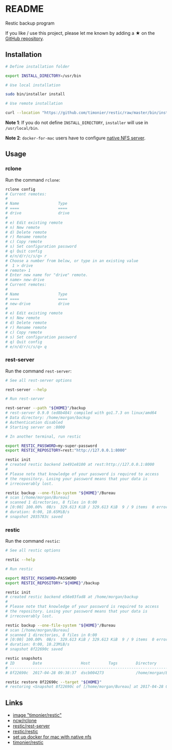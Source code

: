 # README

Restic backup program

If you like / use this project, please let me known by adding a ★ on the [GitHub repository](https://github.com/timonier/restic).

## Installation

```sh
# Define installation folder

export INSTALL_DIRECTORY=/usr/bin

# Use local installation

sudo bin/installer install

# Use remote installation

curl --location "https://github.com/timonier/restic/raw/master/bin/installer" | sudo sh -s -- install
```

__Note 1__: If you do not define `INSTALL_DIRECTORY`, `installer` will use in `/usr/local/bin`.

__Note 2__: `docker-for-mac` users have to configure [native NFS server](https://medium.com/@sean.handley/how-to-set-up-docker-for-mac-with-native-nfs-145151458adc).

## Usage

### rclone

Run the command `rclone`:

```sh
rclone config
# Current remotes:
#
# Name                 Type
# ====                 ====
# drive                drive
#
# e) Edit existing remote
# n) New remote
# d) Delete remote
# r) Rename remote
# c) Copy remote
# s) Set configuration password
# q) Quit config
# e/n/d/r/c/s/q> r
# Choose a number from below, or type in an existing value
#  1 > drive
# remote> 1
# Enter new name for "drive" remote.
# name> new-drive
# Current remotes:
#
# Name                 Type
# ====                 ====
# new-drive            drive
#
# e) Edit existing remote
# n) New remote
# d) Delete remote
# r) Rename remote
# c) Copy remote
# s) Set configuration password
# q) Quit config
# e/n/d/r/c/s/q> q
```

### rest-server

Run the command `rest-server`:

```sh
# See all rest-server options

rest-server --help

# Run rest-server

rest-server --path "${HOME}"/backup
# rest-server 0.9.0 (ed8b484) compiled with go1.7.3 on linux/amd64
# Data directory: /home/morgan/backup
# Authentication disabled
# Starting server on :8000

# In another terminal, run restic

export RESTIC_PASSWORD=my-super-password
export RESTIC_REPOSITORY=rest:"http://127.0.0.1:8000"

restic init
# created restic backend 1e491e8100 at rest:http://127.0.0.1:8000
#
# Please note that knowledge of your password is required to access
# the repository. Losing your password means that your data is
# irrecoverably lost.

restic backup --one-file-system "${HOME}"/Bureau
# scan [/home/morgan/Bureau]
# scanned 1 directories, 8 files in 0:00
# [0:00] 100.00%  0B/s  329.613 KiB / 329.613 KiB  9 / 9 items  0 errors  ETA 0:00
# duration: 0:00, 10.65MiB/s
# snapshot 2035783c saved
```

### restic

Run the command `restic`:

```sh
# See all restic options

restic --help

# Run restic

export RESTIC_PASSWORD=PASSWORD
export RESTIC_REPOSITORY="${HOME}"/backup

restic init
# created restic backend e56e03fad8 at /home/morgan/backup
#
# Please note that knowledge of your password is required to access
# the repository. Losing your password means that your data is
# irrecoverably lost.

restic backup --one-file-system "${HOME}"/Bureau
# scan [/home/morgan/Bureau]
# scanned 1 directories, 8 files in 0:00
# [0:00] 100.00%  0B/s  329.613 KiB / 329.613 KiB  9 / 9 items  0 errors  ETA 0:00
# duration: 0:00, 10.23MiB/s
# snapshot 8f22690c saved

restic snapshots
# ID        Date                 Host        Tags        Directory
# ----------------------------------------------------------------------
# 8f22690c  2017-04-28 09:38:37  dscb004273              /home/morgan/Bureau

restic restore 8f22690c --target "${HOME}"
# restoring <Snapshot 8f22690c of [/home/morgan/Bureau] at 2017-04-28 09:38:37.240551869 +0200 CEST by morgan@dscb004273> to /home/morgan
```

## Links

* [image "timonier/restic"](https://hub.docker.com/r/timonier/restic/)
* [ncw/rclone](https://github.com/ncw/rclone)
* [restic/rest-server](https://github.com/restic/rest-server)
* [restic/restic](https://github.com/restic/restic)
* [set up docker for mac with native nfs](https://medium.com/@sean.handley/how-to-set-up-docker-for-mac-with-native-nfs-145151458adc)
* [timonier/restic](https://github.com/timonier/restic)
